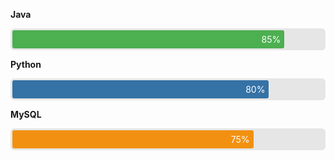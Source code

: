 <p><strong>Java</strong></p>
<div style="background:#e6e6e6;border-radius:6px;padding:3px;">
<div style="width:85%;background:#4caf50;color:#fff;padding:6px;border-radius:3px;text-align:right">85%</div>
</div>


<p><strong>Python</strong></p>
<div style="background:#e6e6e6;border-radius:6px;padding:3px;">
<div style="width:80%;background:#3572A5;color:#fff;padding:6px;border-radius:3px;text-align:right">80%</div>
</div>


<p><strong>MySQL</strong></p>
<div style="background:#e6e6e6;border-radius:6px;padding:3px;">
<div style="width:75%;background:#f29111;color:#fff;padding:6px;border-radius:3px;text-align:right">75%</div>
</div>
